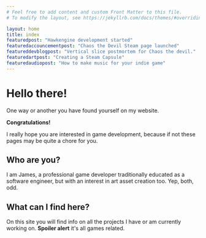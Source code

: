 ```yaml
---
# Feel free to add content and custom Front Matter to this file.
# To modify the layout, see https://jekyllrb.com/docs/themes/#overriding-theme-defaults

layout: home
title: index
featuredpost: "Hawkengine development started"
featuredaccouncementpost: "Chaos the Devil Steam page launched"
featureddevblogpost: "Vertical slice postmortem for Chaos the devil."
featuredartpost: "Creating a Steam Capsule"
featuredaudiopost: "How to make music for your indie game"
---
```

# Hello there!

One way or another you have found yourself on my website.

**Congratulations!**

I really hope you are interested in game development, because if not these pages may be quite a chore for you.

## Who are you?
I am James, a professional game developer traditionally educated as a software engineer, but with an interest in art asset creation too. Yep, both, odd.

## What can I find here?
On this site you will find info on all the projects I have or am currently working on. **Spoiler alert** it's all games related.